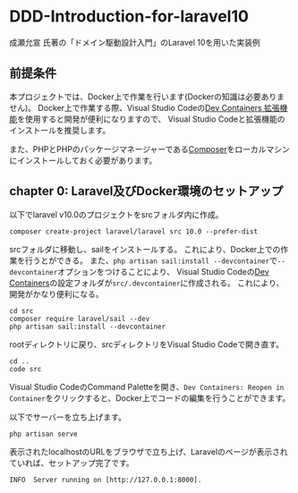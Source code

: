# DDD-Introduction-for-laravel10

成瀬允宣 氏著の「ドメイン駆動設計入門」のLaravel 10を用いた実装例

## 前提条件

本プロジェクトでは、Docker上で作業を行います(Dockerの知識は必要ありません)。
Docker上で作業する際、Visual Studio Codeの[Dev Containers 拡張機能](https://marketplace.visualstudio.com/items?itemName=ms-vscode-remote.remote-containers)を使用すると開発が便利になりますので、
Visual Studio Codeと拡張機能のインストールを推奨します。

また、PHPとPHPのパッケージマネージャーである[Composer](https://getcomposer.org/)をローカルマシンにインストールしておく必要があります。

## chapter 0: Laravel及びDocker環境のセットアップ

以下でlaravel v10.0のプロジェクトをsrcフォルダ内に作成。

```[bash]
composer create-project laravel/laravel src 10.0 --prefer-dist
```

srcフォルダに移動し、sailをインストールする。
これにより、Docker上での作業を行うとができる。
また、`php artisan sail:install --devcontainer`で`--devcontainer`オプションをつけることにより、
Visual Studio Codeの[Dev Containers](https://marketplace.visualstudio.com/items?itemName=ms-vscode-remote.remote-containers)の設定フォルダが`src/.devcontainer`に作成される。
これにより、開発がかなり便利になる。

```[bash]
cd src
composer require laravel/sail --dev
php artisan sail:install --devcontainer
```

rootディレクトリに戻り、srcディレクトリをVisual Studio Codeで開き直す。

```[bash]
cd ..
code src
```

Visual Studio CodeのCommand Paletteを開き、`Dev Containers: Reopen in Container`をクリックすると、Docker上でコードの編集を行うことができます。

以下でサーバーを立ち上げます。

```[bash]
php artisan serve
```

表示されたlocalhostのURLをブラウザで立ち上げ、Laravelのページが表示されていれば、セットアップ完了です。

```[bash]
INFO  Server running on [http://127.0.0.1:8000].  
```
